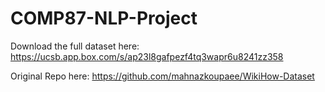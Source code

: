 # COMP87-NLP-Project

Download the full dataset here: https://ucsb.app.box.com/s/ap23l8gafpezf4tq3wapr6u8241zz358

Original Repo here: https://github.com/mahnazkoupaee/WikiHow-Dataset
